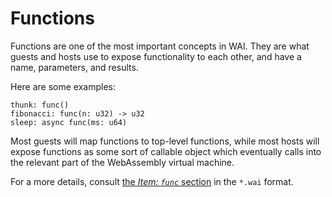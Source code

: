 # Functions

Functions are one of the most important concepts in WAI. They are what guests
and hosts use to expose functionality to each other, and have a name,
parameters, and results.

Here are some examples:

```
thunk: func()
fibonacci: func(n: u32) -> u32
sleep: async func(ms: u64)
```

Most guests will map functions to top-level functions, while most hosts will
expose functions as some sort of callable object which eventually calls into
the relevant part of the WebAssembly virtual machine.

For a more details, consult [the *Item: `func`* section][func] in the `*.wai`
format.

[func]: https://github.com/wasmerio/wai/blob/main/WAI.md#item-func
